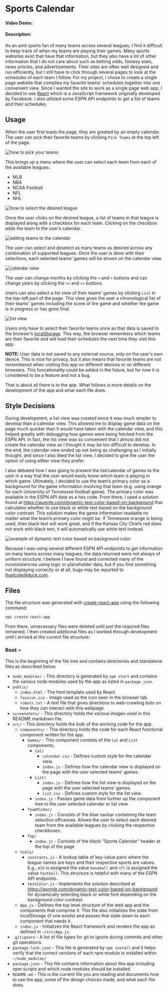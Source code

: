 # Sports Calendar

#### Video Demo: <URL HERE>

#### Description:

As an avid sports fan of many teams across several leagues, I find it difficult to keep track of when my teams are playing their games. Many sports websites exist that have that information, but they also have a lot of other information that I do not care about such as betting odds, fantasy stats, news articles, and advertisements. Their sites are often well designed and run efficiently, but I still have to click through several pages to look at the schedules of each team I follow. For my project, I chose to create a single page website that complies my favorite teams’ schedules together into one convenient view. Since I wanted the site to work as a single page web app, I decided to use [React](https://reactjs.org) which is a JavaScript framework originally developed by Facebook. I also utilized some ESPN API endpoints to get a list of teams and their schedules.

## Usage

When the user first loads the page, they are greeted by an empty calendar. The user can pick their favorite teams by clicking `Pick Teams` at the top left of the page.

![how to pick your teams](./screenshots/pickTeams.png)

This brings up a menu where the user can select each team from each of the available leagues:

- MLB
- NBA
- NCAA Football
- NFL
- NHL

![how to select the desired league](./screenshots/selectLeague.png)

Once the user clicks on the desired league, a list of teams in that league is displayed along with a checkbox for each team. Clicking on the checkbox adds the team to the user’s calendar.

![adding teams to the calendar](./screenshots/chiefsCheckmark.png)

The user can select and deselect as many teams as desired across any combination of supported leagues. Once the user is done with their selections, each selected teams’ games will be shown on the calendar view.

![calendar view](./screenshots/fullCalendar.png)

The user can change months by clicking the `<` and `>` buttons and can change years by clicking the `<<` and `>>` buttons.

Users can also select a list view of their teams’ games by clicking `List` in the top-left part of the page. This view gives the user a chronological list of their teams’ games including the score of the game and whether the game is in progress or has gone final.

![list view](./screenshots/listView.png)

Users only have to select their favorite teams once as that data is saved to the browser’s [localStorage](https://developer.mozilla.org/en-US/docs/Web/API/Window/localStorage). This way, the browser remembers which teams are their favorite and will load their schedules the next time they visit this app.

**NOTE:** User data is not saved to any external source, only on the user's own device. This is nice for privacy, but it also means that favorite teams are not remembered when visiting this app on different devices or on different browsers. This funcationality could be added in the future, but for now it is considered to be a feature and not a bug.

That is about all there is to the app. What follows is more details on the development of the app and what each file does.

## Style Decisions

During development, a list view was created since it was much simpler to develop than a calendar view. This allowed me to display game data on the page much quicker than it would have taken with the calendar view, and this helped greatly with debugging how games were being fetched from the ESPN API. In fact, the list view was so convenient that I almost did not create the calendar view as I thought it may be too difficult to develop. In the end, the calendar view ended up not being as challenging as I initially thought, and since I also liked the list view, I decided to give the user the option of using either view they prefer.

I also debated how I was going to present the list/calendar of games to the user in a way that the user would easily know which team is playing in which game. Ultimately, I decided to use the team’s primary color as a background for the game information involving that team (e.g. using orange for each University of Tennessee football game). The primary color was available in the ESPN API data as a hex code. From there, I used a solution found at <https://wunnle.com/dynamic-text-color-based-on-background> that calculates whether to use black or white text based on the background color contrast. This solution makes the game information readable no matter what the team’s primary color might be. If Tennessee orange is being used, then black text will work great, and if the Kansas City Chiefs red does not work with black text, it will automatically use white text instead.

![example of dynamic text color based on background color](./screenshots/blackorwhite.png)

Because I was using several different ESPN API endpoints to get information on many teams across many leagues, the data returned were not always of uniform structure. I believe I have found and corrected many of the inconsistencies using logic or placeholder data, but if you find something not displaying correctly or at all, bugs may be reported to thadcole@duck.com.

## Files

The file structure was generated with [create-react-app](https://create-react-app.dev/) using the following command:

```
npx create-react-app
```

From there, unnecessary files were deleted until just the required files remained. I then created additional files as I worked through development until I arrived at the current file structure:

### Root ~

This is the beginning of the file tree and contains directories and standalone files as described below.

- `node_modules/` - This directory is generated by `npm start` and contains the various node modules used by the app as listed in `package.json`.
- `public/`
  - `index.html` - The html template used by React.
  - `favicon.ico` - Image used as the icon seen in the browser tab.
  - `robots.txt` - A text file that gives directions to web-crawling bots on how they can interact wtih this webpage.
- `screenshots/` - This directory holds the various images used in this README markdown file.
- `src/` - This directory holds the bulk of the working code for the app.
  - `components/` - This directory holds the code for each React functional component written for the app.
    - `Games/` - This component consists of the `Cal` and `List` components.
      - `Cal/`
        - `calendar.css` - Defines custom style for the calendar view.
        - `index.js` - Defines how the calendar view is displayed on the page with the user selected teams' games.
      - `List/`
        - `index.js` - Defines how the list view is displayed on the page with the user selected teams' games.
        - `list.css` - Defines custom style for the list view.
      - `index.js` - Passes game data from further up the component tree to the user selected calendar or list view.
    - `TeamPicker/`
      - `index.js` - Consists of the blue navbar containing the team selection offcanvas. Allows the user to select each desired team from the available leagues by clicking the respective checkboxes.
    - `Top/`
      - `index.js` - Consists of the black "Sports Calendar" header at the top of the page
  - `tools/`
    - `constants.js` - A lookup table of key-value pairs where the league names are keys and their respective sports are values. E.g., `mlb` is assigned the value `baseball` and `nfl` is assigned the value `football`. This structure is helpful with many of the ESPN API endpoints.
    - `textColor.js` - Implements the solution described at <https://wunnle.com/dynamic-text-color-based-on-background> for dynamically selecting black or white font depending on the background color contrast.
  - `App.js` - Defines the top level structure of the web app and the components that comprise it. This file also initializes the state from localStorage (if one exists) and passes that state down to each component that needs it.
  - `index.js` - Initializes the React framework and renders the app as defined in `~/src/App.js`.
- `.gitignore` - A list of file types for git to ignore during commits and other git operations.
- `package-lock.json` - This file is generated by `npm install` and it helps verify that the correct versions of each npm module is installed within `~/node_modules/`
- `package.json` - This file contains information about this app including npm scripts and which node modules should be installed.
- `README.md` - This is the current file you are reading and documents how to use the app, some of the design choices made, and what each file does.
